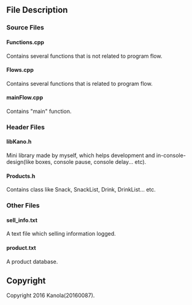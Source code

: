## File Description

### Source Files

#### Functions.cpp

Contains several functions that is not related to program flow.

#### Flows.cpp

Contains several functions that is related to program flow.

#### mainFlow.cpp

Contains "main" function.

### Header Files

#### libKano.h

Mini library made by myself, which helps development and in-console-design(like boxes, console pause, console delay... etc).

#### Products.h

Contains class like Snack, SnackList, Drink, DrinkList... etc.

### Other Files

#### sell_info.txt

A text file which selling information logged.

#### product.txt

A product database.

## Copyright

Copyright 2016 Kanola(20160087).